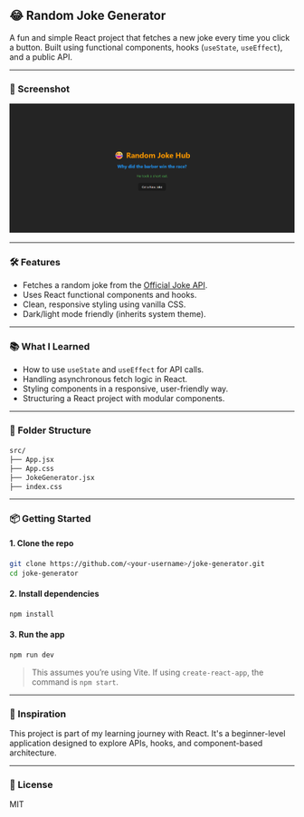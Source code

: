 ## 😂 Random Joke Generator

A fun and simple React project that fetches a new joke every time you click a button. Built using functional components, hooks (`useState`, `useEffect`), and a public API.

---

### 📸 Screenshot

![Joke Generator Screenshot](assets/screenshot.png)

---

### 🛠️ Features

-   Fetches a random joke from the [Official Joke API](https://official-joke-api.appspot.com).
-   Uses React functional components and hooks.
-   Clean, responsive styling using vanilla CSS.
-   Dark/light mode friendly (inherits system theme).

---

### 📚 What I Learned

-   How to use `useState` and `useEffect` for API calls.
-   Handling asynchronous fetch logic in React.
-   Styling components in a responsive, user-friendly way.
-   Structuring a React project with modular components.

---

### 📁 Folder Structure

```
src/
├── App.jsx
├── App.css
├── JokeGenerator.jsx
├── index.css
```

---

### 📦 Getting Started

#### 1. Clone the repo

```bash
git clone https://github.com/<your-username>/joke-generator.git
cd joke-generator
```

#### 2. Install dependencies

```bash
npm install
```

#### 3. Run the app

```bash
npm run dev
```

> This assumes you’re using Vite. If using `create-react-app`, the command is `npm start`.

---

### 🧠 Inspiration

This project is part of my learning journey with React. It's a beginner-level application designed to explore APIs, hooks, and component-based architecture.

---

### 📜 License

MIT
